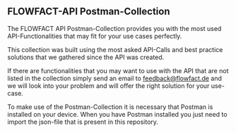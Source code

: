 ## FLOWFACT-API Postman-Collection
The FLOWFACT API Postman-Collection provides you with the most used API-Functionalities
that may fit for your use cases perfectly. 

This collection was built using the most asked
API-Calls and best practice solutions that we gathered since the API was created.

If there are functionalities that you may want to use with the API that are not listed in the collection
simply send an email to feedback@flowfact.de and we will look into your problem and will offer the right
solution for your use-case.

To make use of the Postman-Collection it is necessary that Postman is installed on your device. 
When you have Postman installed you just need to import the json-file that is present in this repository.
